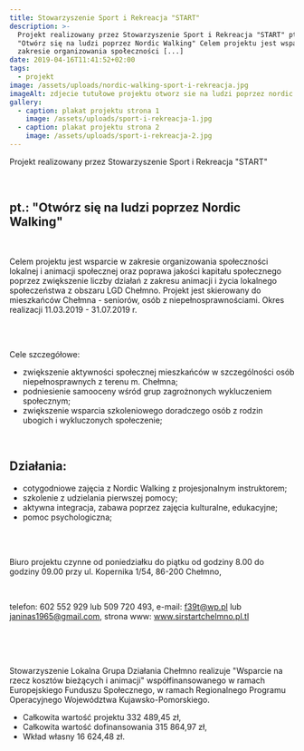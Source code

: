 ```yaml
---
title: Stowarzyszenie Sport i Rekreacja "START"
description: >-
  Projekt realizowany przez Stowarzyszenie Sport i Rekreacja "START" pt.:
  "Otwórz się na ludzi poprzez Nordic Walking" Celem projektu jest wsparcie w
  zakresie organizowania społeczności [...]
date: 2019-04-16T11:41:52+02:00
tags:
  - projekt
image: /assets/uploads/nordic-walking-sport-i-rekreacja.jpg
imageAlt: zdjecie tutułowe projektu otworz sie na ludzi poprzez nordic walking
gallery:
  - caption: plakat projektu strona 1
    image: /assets/uploads/sport-i-rekreacja-1.jpg
  - caption: plakat projektu strona 2
    image: /assets/uploads/sport-i-rekreacja-2.jpg
---
```

Projekt realizowany przez Stowarzyszenie Sport i Rekreacja "START"

<br>

## pt.: "Otwórz się na ludzi poprzez Nordic Walking"

<br>

Celem projektu jest wsparcie w zakresie organizowania społeczności lokalnej i animacji społecznej oraz poprawa jakości kapitału społecznego poprzez zwiększenie liczby działań z zakresu animacji i życia lokalnego społeczeństwa z obszaru LGD Chełmno. Projekt jest skierowany do mieszkańców Chełmna - seniorów, osób z niepełnosprawnościami. Okres realizacji 11.03.2019 - 31.07.2019 r.

<br>

<br>

Cele szczegółowe:

* zwiększenie aktywności społecznej mieszkańców w szczególności osób niepełnosprawnych z terenu m. Chełmna;
* podniesienie samooceny wśród grup zagrożnonych wykluczeniem społecznym;
* zwiększenie wsparcia szkoleniowego doradczego osób z rodzin ubogich i wykluczonych społeczenie;

<br>

## Działania:

* cotygodniowe zajęcia z Nordic Walking z projesjonalnym instruktorem;
* szkolenie z udzielania pierwszej pomocy;
* aktywna integracja, zabawa poprzez zajęcia kulturalne, edukacyjne;
* pomoc psychologiczna;

<br>

<br>

Biuro projektu czynne od poniedziałku do piątku od godziny 8.00 do godziny 09.00 przy ul. Kopernika 1/54, 86-200 Chełmno,

<br>

telefon: 602 552 929 lub 509 720 493, e-mail: f39t@wp.pl lub janinas1965@gmail.com, strona www: www.sirstartchelmno.pl.tl

<br>

<br>

<br>

Stowarzyszenie Lokalna Grupa Działania Chełmno realizuje "Wsparcie na rzecz kosztów bieżących i animacji" współfinansowanego w ramach Europejskiego Funduszu Społecznego, w ramach Regionalnego Programu Operacyjnego Województwa Kujawsko-Pomorskiego.

* Całkowita wartość projektu 332 489,45 zł,
* Całkowita wartość dofinansowania 315 864,97 zł,
* Wkład własny 16 624,48 zł.
